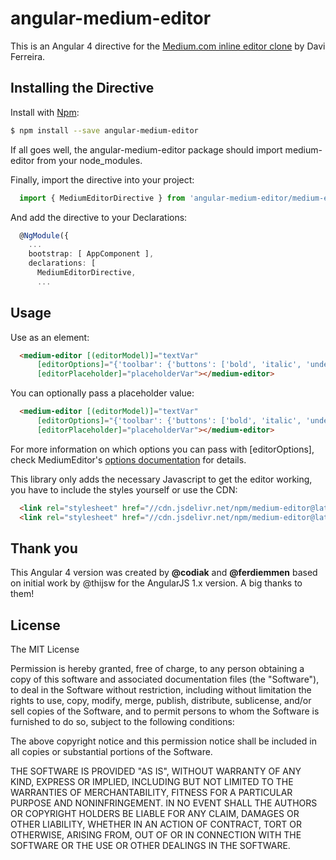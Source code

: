 # angular-medium-editor
This is an Angular 4 directive for the [Medium.com inline editor clone](https://github.com/yabwe/medium-editor) by Davi Ferreira.

## Installing the Directive

Install with [Npm](https://www.npmjs.com/):

```sh
$ npm install --save angular-medium-editor
```

If all goes well, the angular-medium-editor package should import medium-editor from your node_modules.

Finally, import the directive into your project:

```typescript
  import { MediumEditorDirective } from 'angular-medium-editor/medium-editor.directive.ts';
```

And add the directive to your Declarations:

```typescript
  @NgModule({
    ...
    bootstrap: [ AppComponent ],
    declarations: [
      MediumEditorDirective,
      ...
```

## Usage

Use as an element:

```html
  <medium-editor [(editorModel)]="textVar"
      [editorOptions]="{'toolbar': {'buttons': ['bold', 'italic', 'underline', 'h1', 'h2', 'h3']}}" 
      [editorPlaceholder]="placeholderVar"></medium-editor>
```

You can optionally pass a placeholder value:

```html
  <medium-editor [(editorModel)]="textVar"
      [editorOptions]="{'toolbar': {'buttons': ['bold', 'italic', 'underline', 'h1', 'h2', 'h3']}}" 
      [editorPlaceholder]="placeholderVar"></medium-editor>
```

For more information on which options you can pass with [editorOptions], check MediumEditor's [options documentation](https://github.com/yabwe/medium-editor#mediumeditor-options) for details.

This library only adds the necessary Javascript to get the editor working, you have to include the styles yourself or use the CDN:

```html
  <link rel="stylesheet" href="//cdn.jsdelivr.net/npm/medium-editor@latest/dist/css/medium-editor.min.css" type="text/css" media="screen" charset="utf-8">
  <link rel="stylesheet" href="//cdn.jsdelivr.net/npm/medium-editor@latest/dist/css/themes/default.min.css" type="text/css" media="screen" charset="utf-8">
```

## Thank you
This Angular 4 version was created by **@codiak** and **@ferdiemmen** based on initial work by @thijsw for the AngularJS 1.x version. A big thanks to them!

## License
The MIT License

Permission is hereby granted, free of charge, to any person obtaining a copy of this software and associated documentation files (the "Software"), to deal in the Software without restriction, including without limitation the rights to use, copy, modify, merge, publish, distribute, sublicense, and/or sell copies of the Software, and to permit persons to whom the Software is furnished to do so, subject to the following conditions:

The above copyright notice and this permission notice shall be included in all copies or substantial portions of the Software.

THE SOFTWARE IS PROVIDED "AS IS", WITHOUT WARRANTY OF ANY KIND, EXPRESS OR IMPLIED, INCLUDING BUT NOT LIMITED TO THE WARRANTIES OF MERCHANTABILITY, FITNESS FOR A PARTICULAR PURPOSE AND NONINFRINGEMENT. IN NO EVENT SHALL THE AUTHORS OR COPYRIGHT HOLDERS BE LIABLE FOR ANY CLAIM, DAMAGES OR OTHER LIABILITY, WHETHER IN AN ACTION OF CONTRACT, TORT OR OTHERWISE, ARISING FROM, OUT OF OR IN CONNECTION WITH THE SOFTWARE OR THE USE OR OTHER DEALINGS IN THE SOFTWARE.
